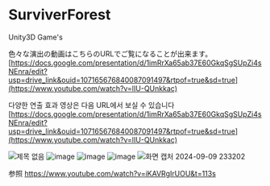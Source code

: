 # SurviverForest
Unity3D Game's

色々な演出の動画はこちらのURLでご覧になることが出来ます。
[https://docs.google.com/presentation/d/1imRrXa65ab37E60GkqSgSUpZi4sNEnra/edit?usp=drive_link&ouid=107165676840087091497&rtpof=true&sd=true](https://www.youtube.com/watch?v=lIU-QUnkkac)

다양한 연출 효과 영상은 다음 URL에서 보실 수 있습니다
[https://docs.google.com/presentation/d/1imRrXa65ab37E60GkqSgSUpZi4sNEnra/edit?usp=drive_link&ouid=107165676840087091497&rtpof=true&sd=true](https://www.youtube.com/watch?v=lIU-QUnkkac)

![제목 없음](https://github.com/user-attachments/assets/77e0ccce-eab1-45cf-8afd-f34938d09434)
![image](https://github.com/user-attachments/assets/c0148d4b-a67d-42f1-988c-c26a38ab9635)
![image](https://github.com/user-attachments/assets/a628e7fa-f3fc-4619-8517-e4f6240d7672)
![image](https://github.com/user-attachments/assets/22dd13fb-4de5-4960-b113-a476516bc442)
![화면 캡처 2024-09-09 233202](https://github.com/user-attachments/assets/4b477814-af9a-4b39-a56e-04bbb7e883ca)


参照
https://www.youtube.com/watch?v=iKAVRgIrUOU&t=113s
